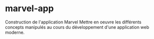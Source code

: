 # marvel-app
Construction de l'application Marvel Mettre en oeuvre les différents concepts manipulés au cours du développement d'une application web moderne.
